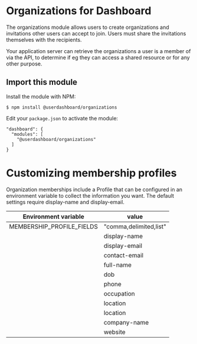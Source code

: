 # Organizations for Dashboard

The organizations module allows users to create organizations and invitations other users can accept to join.  Users must share the invitations themselves with the recipients.

Your application server can retrieve the organizations a user is a member of via the API, to determine if eg they can access a shared resource or for any other purpose.

## Import this module

Install the module with NPM:

    $ npm install @userdashboard/organizations

Edit your `package.json` to activate the module:

    "dashboard": {
      "modules": [
        "@userdashboard/organizations"
      ]
    }

# Customizing membership profiles

Organization memberships include a Profile that can be configured in an environment variable to collect the information you want.  The default settings require display-name and display-email.

| Environment variable | value | 
|---------------------|---------|
| MEMBERSHIP_PROFILE_FIELDS | "comma,delimited,list" |
|                     | display-name|
|                     | display-email|
|                     | contact-email|
|                     | full-name|
|                     | dob|
|                     | phone|
|                     | occupation|
|                     | location|
|                     | location|
|                     | company-name|
|                     | website|
